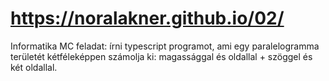 # https://noralakner.github.io/02/
Informatika MC feladat: írni typescript programot, ami egy paralelogramma területét kétféleképpen számolja ki: magassággal és oldallal + szöggel és két oldallal. 
